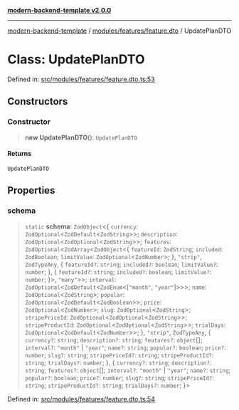 [**modern-backend-template v2.0.0**](../../../../README.md)

***

[modern-backend-template](../../../../modules.md) / [modules/features/feature.dto](../README.md) / UpdatePlanDTO

# Class: UpdatePlanDTO

Defined in: [src/modules/features/feature.dto.ts:53](https://github.com/maemreyo/saas-4cus-nodejs/blob/1a77de11cd6eaefe66c31c7f5de281673fc25ce5/src/modules/features/feature.dto.ts#L53)

## Constructors

### Constructor

> **new UpdatePlanDTO**(): `UpdatePlanDTO`

#### Returns

`UpdatePlanDTO`

## Properties

### schema

> `static` **schema**: `ZodObject`\<\{ `currency`: `ZodOptional`\<`ZodDefault`\<`ZodString`\>\>; `description`: `ZodOptional`\<`ZodOptional`\<`ZodString`\>\>; `features`: `ZodOptional`\<`ZodArray`\<`ZodObject`\<\{ `featureId`: `ZodString`; `included`: `ZodBoolean`; `limitValue`: `ZodOptional`\<`ZodNumber`\>; \}, `"strip"`, `ZodTypeAny`, \{ `featureId?`: `string`; `included?`: `boolean`; `limitValue?`: `number`; \}, \{ `featureId?`: `string`; `included?`: `boolean`; `limitValue?`: `number`; \}\>, `"many"`\>\>; `interval`: `ZodOptional`\<`ZodDefault`\<`ZodEnum`\<\[`"month"`, `"year"`\]\>\>\>; `name`: `ZodOptional`\<`ZodString`\>; `popular`: `ZodOptional`\<`ZodDefault`\<`ZodBoolean`\>\>; `price`: `ZodOptional`\<`ZodNumber`\>; `slug`: `ZodOptional`\<`ZodString`\>; `stripePriceId`: `ZodOptional`\<`ZodOptional`\<`ZodString`\>\>; `stripeProductId`: `ZodOptional`\<`ZodOptional`\<`ZodString`\>\>; `trialDays`: `ZodOptional`\<`ZodDefault`\<`ZodNumber`\>\>; \}, `"strip"`, `ZodTypeAny`, \{ `currency?`: `string`; `description?`: `string`; `features?`: `object`[]; `interval?`: `"month"` \| `"year"`; `name?`: `string`; `popular?`: `boolean`; `price?`: `number`; `slug?`: `string`; `stripePriceId?`: `string`; `stripeProductId?`: `string`; `trialDays?`: `number`; \}, \{ `currency?`: `string`; `description?`: `string`; `features?`: `object`[]; `interval?`: `"month"` \| `"year"`; `name?`: `string`; `popular?`: `boolean`; `price?`: `number`; `slug?`: `string`; `stripePriceId?`: `string`; `stripeProductId?`: `string`; `trialDays?`: `number`; \}\>

Defined in: [src/modules/features/feature.dto.ts:54](https://github.com/maemreyo/saas-4cus-nodejs/blob/1a77de11cd6eaefe66c31c7f5de281673fc25ce5/src/modules/features/feature.dto.ts#L54)
